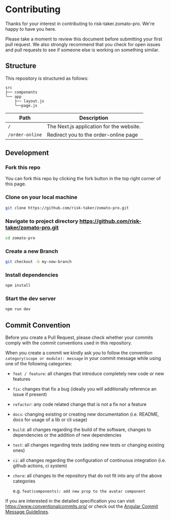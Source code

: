 # Contributing

Thanks for your interest in contributing to risk-taker.zomato-pro. We're happy to have you here.

Please take a moment to review this document before submitting your first pull request. We also strongly recommend that you check for open issues and pull requests to see if someone else is working on something similar.

<!-- If you need any help, feel free to reach out to [@shadcn](https://twitter.com/shadcn). -->

## Structure

This repository is structured as follows:

```
src
├── components
└── app
    ├── layout.js
    └──page.js
```
| Path                  | Description                              |
| --------------------- | ---------------------------------------- |
| `/`        | The Next.js application for the website. |
| `/order-online` | Redirect you to the order-online page    |


## Development

### Fork this repo

You can fork this repo by clicking the fork button in the top right corner of this page.

### Clone on your local machine

```bash
git clone https://github.com/risk-taker/zomato-pro.git
```


### Navigate to project directory https://github.com/risk-taker/zomato-pro.git

```bash
cd zomato-pro
```

### Create a new Branch

```bash
git checkout -b my-new-branch
```

### Install dependencies

```bash
npm install
```

### Start the dev server

```bash
npm run dev
```



## Commit Convention

Before you create a Pull Request, please check whether your commits comply with
the commit conventions used in this repository.

When you create a commit we kindly ask you to follow the convention
`category(scope or module): message` in your commit message while using one of
the following categories:

- `feat / feature`: all changes that introduce completely new code or new
  features
- `fix`: changes that fix a bug (ideally you will additionally reference an
  issue if present)
- `refactor`: any code related change that is not a fix nor a feature
- `docs`: changing existing or creating new documentation (i.e. README, docs for
  usage of a lib or cli usage)
- `build`: all changes regarding the build of the software, changes to
  dependencies or the addition of new dependencies
- `test`: all changes regarding tests (adding new tests or changing existing
  ones)
- `ci`: all changes regarding the configuration of continuous integration (i.e.
  github actions, ci system)
- `chore`: all changes to the repository that do not fit into any of the above
  categories

  e.g. `feat(components): add new prop to the avatar component`

If you are interested in the detailed specification you can visit
https://www.conventionalcommits.org/ or check out the
[Angular Commit Message Guidelines](https://github.com/angular/angular/blob/22b96b9/CONTRIBUTING.md#-commit-message-guidelines).

